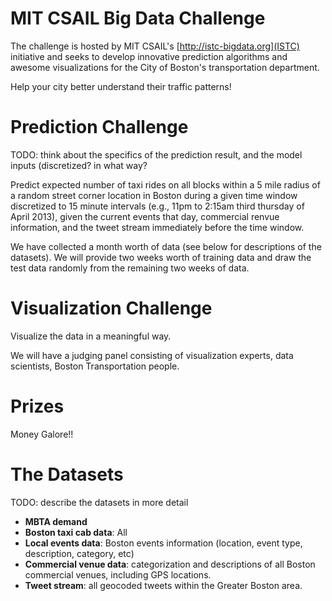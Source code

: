 MIT CSAIL Big Data Challenge
======================

The challenge is hosted by MIT CSAIL's [http://istc-bigdata.org](ISTC)
initiative and seeks to develop innovative prediction algorithms and awesome
visualizations for the City of Boston's transportation department.

Help your city better understand their traffic patterns!


Prediction Challenge
============

TODO: think about the specifics of the prediction result, and the model inputs
(discretized?  in what way?

Predict expected number of taxi rides on all blocks within a 5 mile radius of a random
street corner location in Boston during a given time window discretized to 15
minute intervals (e.g., 11pm to 2:15am third thursday of April 2013), given the
current events that day, commercial renvue information, and the tweet stream
immediately before the time window.

We have collected a month worth of data (see below for descriptions of the
datasets).   We will provide two weeks worth of training data and draw the test
data randomly from the remaining two weeks of data.

Visualization Challenge
===============

Visualize the data in a meaningful way.

We will have a judging panel consisting of visualization experts, data
scientists, Boston Transportation people.


Prizes
=======

Money Galore!!


The Datasets
==========

TODO: describe the datasets in more detail

* **MBTA demand**
* **Boston taxi cab data**: All
* **Local events data**: Boston events information (location, event type, description, category, etc)
* **Commercial venue data**: categorization and descriptions of all Boston commercial venues, including GPS locations.
* **Tweet stream**: all geocoded tweets within the Greater Boston area.
